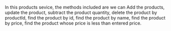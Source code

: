 In this products sevice, the methods included are 
we can Add the products,
update the product,
subtract the product quantity, 
delete the product by productId,
find the product by id,
find the product by name,
find the product by price,
find the product whose price is less than entered price.

